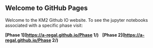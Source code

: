 ## Welcome to GitHub Pages

Welcome to the KM2 Github IO website. To see the jupyter notebooks associated with a specific phase visit:

**[Phase 1](https://a-regal.github.io/Phase 1/)** &nbsp;
**[Phase 2](https://a-regal.github.io/Phase 2/)**
